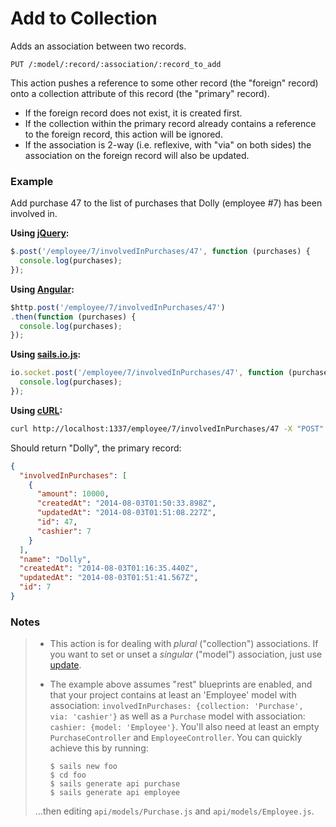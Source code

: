 # Add to Collection

Adds an association between two records.

```http
PUT /:model/:record/:association/:record_to_add
```

This action pushes a reference to some other record (the "foreign" record) onto a collection attribute of this record (the "primary" record).

+ If the foreign record does not exist, it is created first.
+ If the collection within the primary record already contains a reference to the foreign record, this action will be ignored.
+ If the association is 2-way (i.e. reflexive, with "via" on both sides) the association on the foreign record will also be updated.


### Example

Add purchase 47 to the list of purchases that Dolly (employee #7) has been involved in.

**Using [jQuery](http://jquery.com/):**

```javascript
$.post('/employee/7/involvedInPurchases/47', function (purchases) {
  console.log(purchases);
});
```

**Using [Angular](https://angularjs.org/):**

```javascript
$http.post('/employee/7/involvedInPurchases/47')
.then(function (purchases) {
  console.log(purchases);
});
```

**Using [sails.io.js](http://beta.sailsjs.org/#/documentation/reference/websockets/sails.io.js):**

```javascript
io.socket.post('/employee/7/involvedInPurchases/47', function (purchases) {
  console.log(purchases);
});
```

**Using [cURL](http://en.wikipedia.org/wiki/CURL):**

```bash
curl http://localhost:1337/employee/7/involvedInPurchases/47 -X "POST"
```


Should return "Dolly", the primary record:

```json
{
  "involvedInPurchases": [
    {
      "amount": 10000,
      "createdAt": "2014-08-03T01:50:33.898Z",
      "updatedAt": "2014-08-03T01:51:08.227Z",
      "id": 47,
      "cashier": 7
    }
  ],
  "name": "Dolly",
  "createdAt": "2014-08-03T01:16:35.440Z",
  "updatedAt": "2014-08-03T01:51:41.567Z",
  "id": 7
}
```


### Notes

> + This action is for dealing with _plural_ ("collection") associations.  If you want to set or unset a _singular_ ("model") association, just use [update](http://sailsjs.org/#/documentation/reference/blueprint-api/Update.html).
> + The example above assumes "rest" blueprints are enabled, and that your project contains at least an 'Employee' model with association: `involvedInPurchases: {collection: 'Purchase', via: 'cashier'}` as well as a `Purchase` model with association: `cashier: {model: 'Employee'}`.  You'll also need at least an empty `PurchaseController` and `EmployeeController`.  You can quickly achieve this by running:
>
>   ```shell
>   $ sails new foo
>   $ cd foo
>   $ sails generate api purchase
>   $ sails generate api employee
>   ```
>
> ...then editing `api/models/Purchase.js` and `api/models/Employee.js`.

<docmeta name="uniqueID" value="Add262514">
<docmeta name="displayName" value="Add to Collection">
